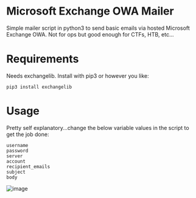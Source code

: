 # Microsoft Exchange OWA Mailer
Simple mailer script in python3 to send basic emails via hosted Microsoft Exchange OWA. Not for ops but good enough for CTFs, HTB, etc...

# Requirements
Needs exchangelib. Install with pip3 or however you like:

```
pip3 install exchangelib
```
# Usage
Pretty self explanatory...change the below variable values in the script to get the job done:

```
username
password
server
account
recipient_emails
subject
body
```
![image](https://github.com/s-w-1-t-c-h/owa_mailer/assets/6980812/7c02bc15-af43-4943-aae0-501f01ca11ba)





